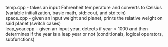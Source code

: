 temp.cpp - takes an input Fahrenheit temperature and converts to Celsius (variable initialization, basic math, std::cout, and std::cin)  
space.cpp - given an input weight and planet, prints the relative weight on said planet (switch cases)  
leap_year.cpp - given an input year, detects if year > 1000 and then determines if the year is a leap year or not (conditionals, logical operators, subfunctions)

